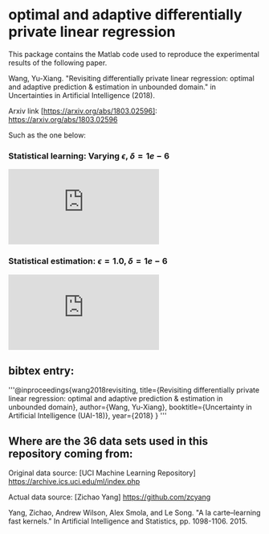 # optimal and adaptive differentially private linear regression

This package contains the Matlab code used to reproduce the experimental results of the following paper. 

Wang, Yu-Xiang. "Revisiting differentially private linear regression: optimal and adaptive prediction & estimation in unbounded domain." in Uncertainties in Artificial Intelligence (2018).

Arxiv link [https://arxiv.org/abs/1803.02596]: https://arxiv.org/abs/1803.02596

Such as the one below:

### Statistical learning: Varying $\epsilon$, $\delta = 1e-6$ 

![alt text](https://github.com/yuxiangw/optimal_dp_linear_regression/blob/master/figures/bike_balanced.pdf "Prediction on the `bike' data set")

### Statistical estimation: $\epsilon = 1.0, \delta = 1e-6$ 

![alt text](https://github.com/yuxiangw/optimal_dp_linear_regression/blob/master/figures/Gaussian_MSE_eps_1.pdf "Estimation of linear Gaussian model parameters")


## bibtex entry:

'''@inproceedings{wang2018revisiting,
  title={Revisiting differentially private linear regression: optimal and adaptive prediction \& estimation in unbounded domain},
  author={Wang, Yu-Xiang},
  booktitle={Uncertainty in Artificial Intelligence (UAI-18)},
  year={2018}
}
'''


## Where are the 36 data sets used in this repository coming from:

Original data source: 
[UCI Machine Learning Repository] https://archive.ics.uci.edu/ml/index.php

Actual data source:  [Zichao Yang] https://github.com/zcyang 

Yang, Zichao, Andrew Wilson, Alex Smola, and Le Song. "A la carte–learning fast kernels." In Artificial Intelligence and Statistics, pp. 1098-1106. 2015.
